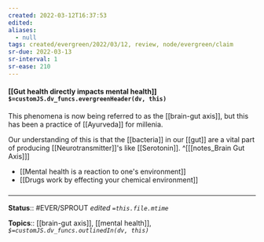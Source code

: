 ```yaml
---
created: 2022-03-12T16:37:53 
edited: 
aliases:
  - null
tags: created/evergreen/2022/03/12, review, node/evergreen/claim
sr-due: 2022-03-13
sr-interval: 1
sr-ease: 210
---
```


#### [[Gut health directly impacts mental health]] `$=customJS.dv_funcs.evergreenHeader(dv, this)`

This phenomena is now being referred to as the [[brain-gut axis]],
but this has been a practice of [[Ayurveda]] for millenia.

Our understanding of this is that the [[bacteria]] in our [[gut]] are a vital part of producing [[Neurotransmitter]]'s like [[Serotonin]].
^[[[notes_Brain Gut Axis]]]

- [[Mental health is a reaction to one's environment]]
- [[Drugs work by effecting your chemical environment]]

### <hr class="footnote"/>

**Status**:: #EVER/SPROUT
*edited `=this.file.mtime`*

**Topics**:: [[brain-gut axis]], [[mental health]], 
*`$=customJS.dv_funcs.outlinedIn(dv, this)`*
